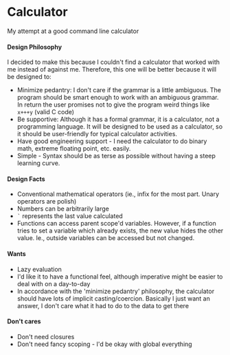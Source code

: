 # Calculator
My attempt at a good command line calculator

#### Design Philosophy
I decided to make this because I couldn't find a calculator that worked with me instead of against me. Therefore, this one will be better because it will be designed to:

- Minimize pedantry: I don't care if the grammar is a little ambiguous. The program should be smart enough to work with an ambiguous grammar. In return the user promises not to give the program weird things like `x+++y` (valid C code)
- Be supportive: Although it has a formal grammar, it is a calculator, not a programming language. It will be designed to be used as a calculator, so it should be user-friendly for typical calculator activities.
- Have good engineering support - I need the calculator to do binary math, extreme floating point, etc. easily.
- Simple - Syntax should be as terse as possible without having a steep learning curve.


#### Design Facts
- Conventional mathematical operators (ie., infix for the most part. Unary operators are polish)
- Numbers can be arbitrarily large
- `` ` `` represents the last value calculated
- Functions can access parent scope'd variables. However, if a function tries to set a variable which already exists, the new value hides the other value. Ie., outside variables can be accessed but not changed.

#### Wants
- Lazy evaluation
- I'd like it to have a functional feel, although imperative might be easier to deal with on a day-to-day
- In accordance with the 'minimize pedantry' philosophy, the calculator should have lots of implicit casting/coercion. Basically I just want an answer, I don't care what it had to do to the data to get there

#### Don't cares
- Don't need closures
- Don't need fancy scoping - I'd be okay with global everything
